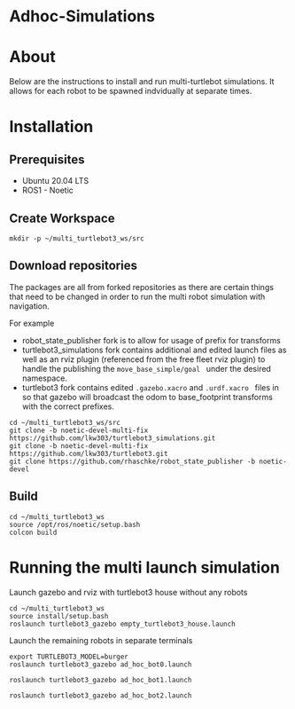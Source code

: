 # Adhoc-Simulations

# About
Below are the instructions to install and run multi-turtlebot simulations. It allows for each robot to be spawned indvidually at separate times.

# Installation
## Prerequisites
* Ubuntu 20.04 LTS
* ROS1 - Noetic


## Create Workspace
```
mkdir -p ~/multi_turtlebot3_ws/src
```

## Download repositories
The packages are all from forked repositories as there are certain things that need to be changed in order to run the multi robot simulation with navigation.

For example
* robot_state_publisher fork is to allow for usage of prefix for transforms
* turtlebot3_simulations fork contains additional and edited launch files as well as an rviz plugin (referenced from the free fleet rviz plugin) to handle the publishing the ```move_base_simple/goal ``` under the desired namespace.
* turtlebot3 fork contains edited ```.gazebo.xacro``` and ```.urdf.xacro ``` files in so that gazebo will broadcast the odom to base_footprint transforms with the correct prefixes.
```
cd ~/multi_turtlebot3_ws/src 
git clone -b noetic-devel-multi-fix https://github.com/lkw303/turtlebot3_simulations.git
git clone -b noetic-devel-multi-fix https://github.com/lkw303/turtlebot3.git
git clone https://github.com/rhaschke/robot_state_publisher -b noetic-devel

```

## Build
```
cd ~/multi_turtlebot3_ws
source /opt/ros/noetic/setup.bash
colcon build
```

# Running the multi launch simulation

Launch gazebo and rviz with turtlebot3 house without any robots
```
cd ~/multi_turtlebot3_ws
source install/setup.bash
roslaunch turtlebot3_gazebo empty_turtlebot3_house.launch
```

Launch the remaining robots in separate terminals
```
export TURTLEBOT3_MODEL=burger
roslaunch turtlebot3_gazebo ad_hoc_bot0.launch 
```
```
roslaunch turtlebot3_gazebo ad_hoc_bot1.launch 
```
```
roslaunch turtlebot3_gazebo ad_hoc_bot2.launch 
```
